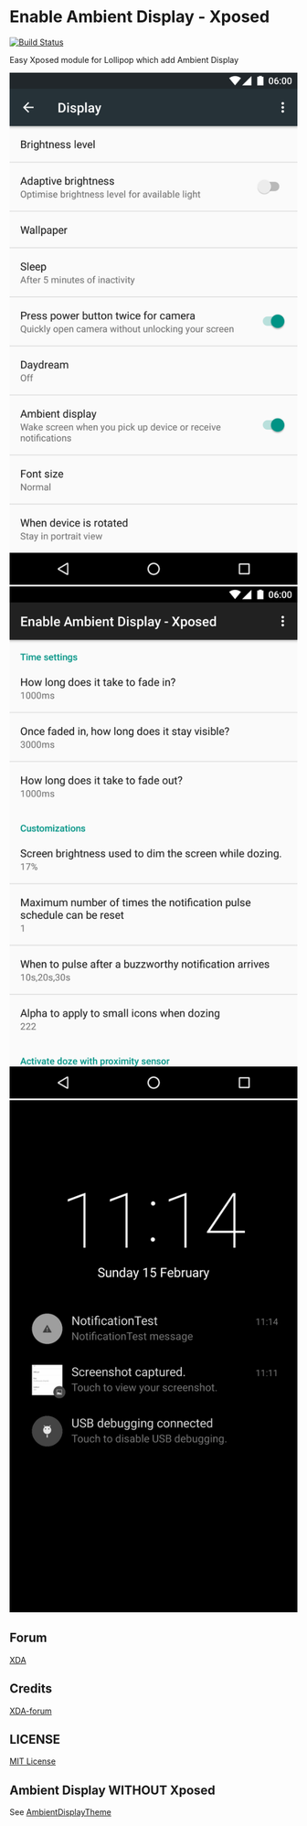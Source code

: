 Enable Ambient Display - Xposed
===============================
[![Build Status](https://travis-ci.org/DVDAndroid/Xposed-EnableAmbientDisplay.svg?branch=master)](https://travis-ci.org/DVDAndroid/Xposed-EnableAmbientDisplay)


Easy Xposed module for Lollipop which add Ambient Display

<img src="https://github.com/DVDAndroid/Xposed-EnableAmbientDisplay/blob/master/screenshots/settings.png"/>
<img src="https://github.com/DVDAndroid/Xposed-EnableAmbientDisplay/blob/master/screenshots/main_activity.png" title="old screenshot"/>
<img src="https://github.com/DVDAndroid/Xposed-EnableAmbientDisplay/blob/master/screenshots/ambient-display.png"/>


Forum
-----

[XDA](http://forum.xda-developers.com/xposed/modules/enable-ambient-display-xposed-t3031347)

Credits
-------

[XDA-forum](http://forum.xda-developers.com/google-nexus-5/themes-apps/how-to-add-ambient-display-settings-t2942838)

LICENSE
-------

[MIT License](http://opensource.org/licenses/MIT)


Ambient Display WITHOUT Xposed
------------------------------

See [AmbientDisplayTheme](https://github.com/DVDAndroid/AmbientDisplayTheme)
